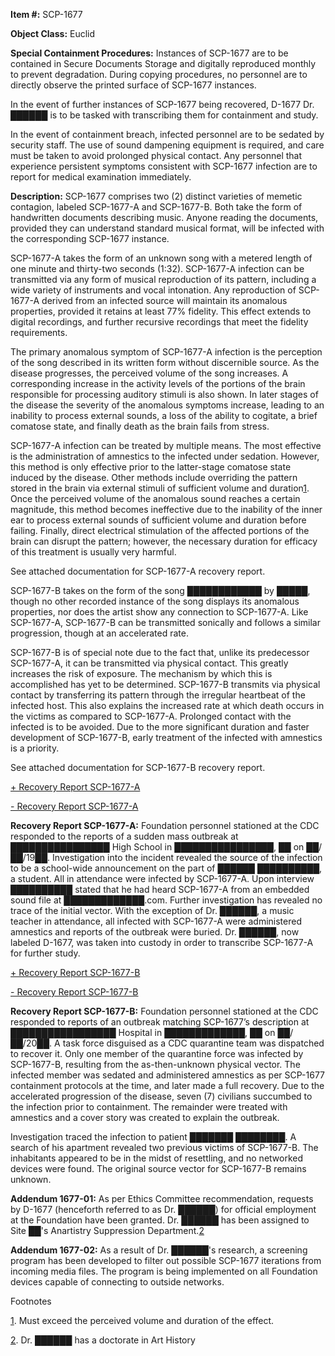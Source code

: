   
**Item #:** SCP-1677

**Object Class:** Euclid

**Special Containment Procedures:** Instances of SCP-1677 are to be contained in Secure Documents Storage and digitally reproduced monthly to prevent degradation. During copying procedures, no personnel are to directly observe the printed surface of SCP-1677 instances.

In the event of further instances of SCP-1677 being recovered, D-1677 Dr. ██████ is to be tasked with transcribing them for containment and study.

In the event of containment breach, infected personnel are to be sedated by security staff. The use of sound dampening equipment is required, and care must be taken to avoid prolonged physical contact. Any personnel that experience persistent symptoms consistent with SCP-1677 infection are to report for medical examination immediately.

**Description:** SCP-1677 comprises two (2) distinct varieties of memetic contagion, labeled SCP-1677-A and SCP-1677-B. Both take the form of handwritten documents describing music. Anyone reading the documents, provided they can understand standard musical format, will be infected with the corresponding SCP-1677 instance.

SCP-1677-A takes the form of an unknown song with a metered length of one minute and thirty-two seconds (1:32). SCP-1677-A infection can be transmitted via any form of musical reproduction of its pattern, including a wide variety of instruments and vocal intonation. Any reproduction of SCP-1677-A derived from an infected source will maintain its anomalous properties, provided it retains at least 77% fidelity. This effect extends to digital recordings, and further recursive recordings that meet the fidelity requirements.

The primary anomalous symptom of SCP-1677-A infection is the perception of the song described in its written form without discernible source. As the disease progresses, the perceived volume of the song increases. A corresponding increase in the activity levels of the portions of the brain responsible for processing auditory stimuli is also shown. In later stages of the disease the severity of the anomalous symptoms increase, leading to an inability to process external sounds, a loss of the ability to cogitate, a brief comatose state, and finally death as the brain fails from stress.

SCP-1677-A infection can be treated by multiple means. The most effective is the administration of amnestics to the infected under sedation. However, this method is only effective prior to the latter-stage comatose state induced by the disease. Other methods include overriding the pattern stored in the brain via external stimuli of sufficient volume and duration[1](javascript:;). Once the perceived volume of the anomalous sound reaches a certain magnitude, this method becomes ineffective due to the inability of the inner ear to process external sounds of sufficient volume and duration before failing. Finally, direct electrical stimulation of the affected portions of the brain can disrupt the pattern; however, the necessary duration for efficacy of this treatment is usually very harmful.

See attached documentation for SCP-1677-A recovery report.

SCP-1677-B takes on the form of the song ████████████ by █████, though no other recorded instance of the song displays its anomalous properties, nor does the artist show any connection to SCP-1677-A. Like SCP-1677-A, SCP-1677-B can be transmitted sonically and follows a similar progression, though at an accelerated rate.

SCP-1677-B is of special note due to the fact that, unlike its predecessor SCP-1677-A, it can be transmitted via physical contact. This greatly increases the risk of exposure. The mechanism by which this is accomplished has yet to be determined. SCP-1677-B transmits via physical contact by transferring its pattern through the irregular heartbeat of the infected host. This also explains the increased rate at which death occurs in the victims as compared to SCP-1677-A. Prolonged contact with the infected is to be avoided. Due to the more significant duration and faster development of SCP-1677-B, early treatment of the infected with amnestics is a priority.

See attached documentation for SCP-1677-B recovery report.

[+ Recovery Report SCP-1677-A](javascript:;)

[\- Recovery Report SCP-1677-A](javascript:;)

**Recovery Report SCP-1677-A:** Foundation personnel stationed at the CDC responded to the reports of a sudden mass outbreak at ████████████████ High School in ████████████████, ██ on ██/██/19██. Investigation into the incident revealed the source of the infection to be a school-wide announcement on the part of ██████ ██████████, a student. All in attendance were infected by SCP-1677-A. Upon interview ██████████ stated that he had heard SCP-1677-A from an embedded sound file at █████████████.com. Further investigation has revealed no trace of the initial vector. With the exception of Dr. ██████, a music teacher in attendance, all infected with SCP-1677-A were administered amnestics and reports of the outbreak were buried. Dr. ██████, now labeled D-1677, was taken into custody in order to transcribe SCP-1677-A for further study.

[+ Recovery Report SCP-1677-B](javascript:;)

[\- Recovery Report SCP-1677-B](javascript:;)

**Recovery Report SCP-1677-B:** Foundation personnel stationed at the CDC responded to reports of an outbreak matching SCP-1677’s description at █████████████████ Hospital in █████████████, ██ on ██/██/20██. A task force disguised as a CDC quarantine team was dispatched to recover it. Only one member of the quarantine force was infected by SCP-1677-B, resulting from the as-then-unknown physical vector. The infected member was sedated and administered amnestics as per SCP-1677 containment protocols at the time, and later made a full recovery. Due to the accelerated progression of the disease, seven (7) civilians succumbed to the infection prior to containment. The remainder were treated with amnestics and a cover story was created to explain the outbreak.

Investigation traced the infection to patient ███████ ████████. A search of his apartment revealed two previous victims of SCP-1677-B. The inhabitants appeared to be in the midst of resettling, and no networked devices were found. The original source vector for SCP-1677-B remains unknown.

  
**Addendum 1677-01:** As per Ethics Committee recommendation, requests by D-1677 (henceforth referred to as Dr. ██████) for official employment at the Foundation have been granted. Dr. ██████ has been assigned to Site ██'s Anartistry Suppression Department.[2](javascript:;)

**Addendum 1677-02:** As a result of Dr. ██████'s research, a screening program has been developed to filter out possible SCP-1677 iterations from incoming media files. The program is being implemented on all Foundation devices capable of connecting to outside networks.

Footnotes

[1](javascript:;). Must exceed the perceived volume and duration of the effect.

[2](javascript:;). Dr. ██████ has a doctorate in Art History